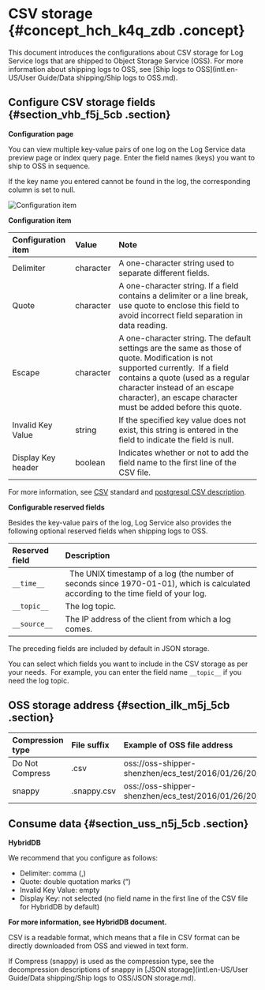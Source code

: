 # CSV storage {#concept_hch_k4q_zdb .concept}

This document introduces the configurations about CSV storage for Log Service logs that are shipped to Object Storage Service \(OSS\). For more information about shipping logs to OSS, see [Ship logs to OSS](intl.en-US/User Guide/Data shipping/Ship logs to OSS.md).

## Configure CSV storage fields {#section_vhb_f5j_5cb .section}

**Configuration page**

You can view multiple key-value pairs of one log on the Log Service data preview page or index query page. Enter the field names \(keys\) you want to ship to OSS in sequence.

If the key name you entered cannot be found in the log, the corresponding column is set to null. 

![](images/5813_en-US.png "Configuration item")

**Configuration item**

|Configuration item|Value|Note|
|:-----------------|:----|:---|
|Delimiter|character|A one-character string used to separate different fields.|
|Quote|character|A one-character string. If a field contains a delimiter or a line break, use quote to enclose this field to avoid incorrect field separation in data reading.|
|Escape|character|A one-character string. The default settings are the same as those of quote. Modification is not supported currently.  If a field contains a quote \(used as a regular character instead of an escape character\), an escape character must be added before this quote.|
|Invalid Key Value|string|If the specified key value does not exist, this string is entered in the field to indicate the field is null.|
|Display Key header|boolean|Indicates whether or not to add the field name to the first line of the CSV file.|

For more information, see [CSV](https://tools.ietf.org/html/rfc4180) standard and [postgresql CSV description](https://www.postgresql.org/docs/9.4/static/sql-copy.html).

**Configurable reserved fields**

Besides the key-value pairs of the log, Log Service also provides the following optional reserved fields when shipping logs to OSS.

|Reserved field|Description|
|:-------------|:----------|
|`__time__`|  The UNIX timestamp of a log \(the number of seconds since 1970-01-01\), which is calculated  according to the time field of your log. |
|`__topic__`|The log topic.|
|`__source__`|The IP address of the client from which a log comes.|

The preceding fields are included by default in JSON storage.

You can select which fields you want to include in the CSV storage as per your needs.  For example, you can enter the field name `__topic__` if you need the log topic.

## OSS storage address {#section_ilk_m5j_5cb .section}

|Compression type|File suffix|Example of OSS file address|
|:---------------|:----------|:--------------------------|
|Do Not Compress|.csv|oss://oss-shipper-shenzhen/ecs\_test/2016/01/26/20/54\_1453812893059571256\_937.csv|
|snappy|.snappy.csv|oss://oss-shipper-shenzhen/ecs\_test/2016/01/26/20/54\_1453812893059571256\_937.snappy.csv|

## Consume data {#section_uss_n5j_5cb .section}

**HybridDB**

We recommend that you configure as follows:

-   Delimiter: comma \(,\)
-   Quote: double quotation marks \(“\)
-   Invalid Key Value: empty
-   Display Key: not selected \(no field name in the first line of the CSV file for HybridDB by default\)

**For more information, see HybridDB document.**

CSV is a readable format, which means that a file in CSV format can be directly downloaded from OSS and viewed in text form.

If Compress \(snappy\) is used as the compression type, see the decompression descriptions of snappy in [JSON storage](intl.en-US/User Guide/Data shipping/Ship logs to OSS/JSON storage.md).

